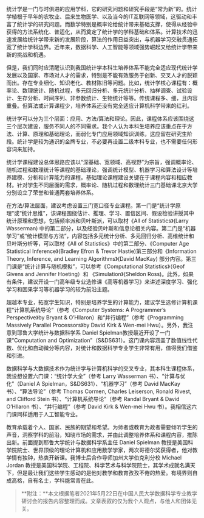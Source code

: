 统计学是一门与时俱进的应用学科，它的研究问题和研究手段是“常为新”的。统计学植根于早年的农牧业、后来生物医学、以及当今的IT互联网等领域，这驱动和丰富了统计学的研究问题。而数学特别是概率论给统计带来基础支撑，使得从经验中获得的方法系统化、普适化，从而奠定了统计学的学科基础和体系。计算技术的迅速发展给统计学带来新的发展阶段，算法的作用日益突出，与机器学习交融贯通拓宽了统计学科边界。近年来，数据科学、人工智能等领域强势崛起又给统计学带来新的挑战和机遇。

但是，我们同时应清醒认识到我国统计学本科生培养体系不能完全适应现代统计学发展以及国家、市场对人才的需求，特别是不能有效服务于创新、交叉人才的脱颖而出。存在专业细化、知识老化、教材陈旧等问题。比如，统计学核心课程有：概率论、数理统计、随机过程，多元回归分析、多元统计分析、抽样调查、试验设计、生存分析、时间序列、非参数统计、生物统计等等。传统课程多、细，且内容重叠。但算法或计算课程少，培养体系还没有完全适应计算机科学带来的红利。

统计学可以分为三个层面：应用、方法/算法和理论。因此，课程体系应该围绕这三个层次建设，服务不同人的不同需求。我个人认为本科生培养应该重点在于方法、计算、原理和基础理论，而弱化专门应用领域知识训练，这应留在研究生阶段。统计学是较为通识的金牌专业，不必要再设置二级本科专业，也不需要任何形容词来加持。

统计学课程建设总体思路应该以“深基础、宽领域、高视野”为宗旨，强调概率论、随机过程和数理统计等课程的基础理论，强调统计模型、机器学习和算法设计等培养建模、分析和计算能力的课程。基础理论课程建设关键在于课程内容和相应教材。针对学生不同层面的需求，概率论、随机过程和数理统计三门基础课北京大学分别设立了荣誉和普通两套培养体系。

在方法/算法层面，建议考虑设置三门宽口径专业课程。第一门是“统计学原理“或“统计思维”，该课程围绕估计、推理、学习、置信区间、假设检验讲授其中统计原理和思想，包括频率派和贝叶斯派，可以取材《All of Statistics》(Larry Wasserman) 中的第二部分，以及经验贝叶斯和信息论相关内容。第二门是“机器学习”或“统计模型与方法”，内容包括多元统计分析、多元回归分析、高维统计和贝叶斯分析等，可以取材《All of Statistics》中的第二部分、《Computer Age Statistical Inference》(Bradley Efron & Trevor Hastie)第三部分和《Information Theory, Inference, and Learning Algorithms》(David MacKay) 部分内容。第三门课是“统计计算与随机模拟”，可以参考《Computational Statistics》（Geof Givens and Jennifer  Hoeting）和 《Simulation》(Sheldon Ross)。此外，如果有条件，建议开设一门高年级专业选修课《高等机器学习》来讲述深度学习、强化学习和因果学习等机器学习的较为前沿主题。

超越本专业，拓宽学生知识，特别是培养学生的计算能力，建议学生选修计算机课程“计算机系统导论”（参考《Computer Systems: A Programmer’s Perspective》by Bryant & O’Hllaron）和“并行编程”（参考《Programming Massively Parallel Processors》by David Kirk & Wen-mei Hwu）。另外，我注意到耶鲁大学统计与数据科学系 Daniel Spielman教授最近开设了一门课“Computation and Optimization”（S&DS631）。这门课内容涵盖了数值线性代数、优化和自动微分等内容，对统计和数据科学专业学生非常有用，值得我们借鉴和引进。

数据科学与大数据技术作为统计学与计算机科学的交叉专业，其本科生课程体系，我设想设置六门课：“统计学大全”（参考 Larry Wasserman 书）、“计算与优化”（Daniel A Spielman，S&DS631）、“机器学习”（参考 David MacKay 书）、“算法导论”（参考 Thomas Cormen, Charles Leiserson, Ronald Rivest, and Clifford Stein 书）、“计算机系统导论”（参考 Randal Bryant & David O’Hllaron 书）、“并行编程”（参考 David Kirk & Wen-mei Hwu 书）。我相信这六门课同样适用于人工智能专业。

教育承载着个人、国家、民族的期望和希望。为师者或教育为政者需要倾听学生的声音，洞察学科的前沿，知晓市场的需求，并由此调整培养体系和课程内容，推陈出新。前面提到耶鲁大学统计与数据科学系主任 Daniel Spielman 教授是美国科学院院士、世界顶级的理论计算机和应用数学学家，两次哥德尔奖获得者，他对教学情有独钟，热衷开新课。我博士后合作导师加州大学伯克利分校 Michael Jordan 教授是美国科学院、工程院、科学艺术与科学院院士，其学术成就名满天下，但是最让我们这些学生感动的是他对教学和教育孜孜不倦的热爱。有境界则自成高格，自有名士，学科能常青在此。

> **附注：**本文根据笔者2021年5月22日在中国人民大学数据科学专业教学研讨会的报告内容整理而成。文章表叙的仅为我个人观点，与他人和团体无关。
